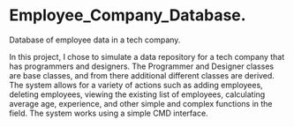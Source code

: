 # Employee_Company_Database.
Database of employee data in a tech company.

In this project, I chose to simulate a data repository for a tech company that has programmers and designers. The Programmer and Designer classes are base classes, and from there additional different classes are derived. The system allows for a variety of actions such as adding employees, deleting employees, viewing the existing list of employees, calculating average age, experience, and other simple and complex functions in the field. The system works using a simple CMD interface.
